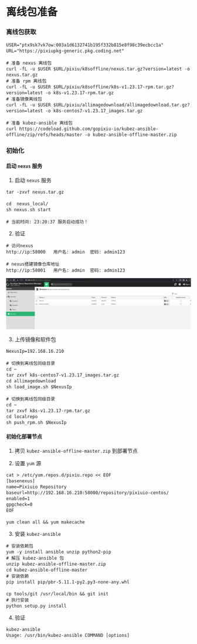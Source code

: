 # 离线包准备

### 离线包获取
  ```shell
  USER="ptx9sk7vk7ow:003a1d6132741b195f332b815e8f98c39ecbcc1a"
  URL="https://pixiupkg-generic.pkg.coding.net"

  # 准备 nexus 离线包
  curl -fL -u $USER $URL/pixiu/k8soffline/nexus.tar.gz?version=latest -o nexus.tar.gz
  # 准备 rpm 离线包
  curl -fL -u $USER $URL/pixiu/k8soffline/k8s-v1.23.17-rpm.tar.gz?version=latest -o k8s-v1.23.17-rpm.tar.gz
  # 准备镜像离线包
  curl -fL -u $USER $URL/pixiu/allimagedownload/allimagedownload.tar.gz?version=latest -o k8s-centos7-v1.23.17_images.tar.gz

  # 准备 kubez-ansible 离线包
  curl https://codeload.github.com/gopixiu-io/kubez-ansible-offline/zip/refs/heads/master -o kubez-ansible-offline-master.zip
  ```

### 初始化

#### 启动 `nexus` 服务
1. 启动 `nexus` 服务
  ```shell
  tar -zxvf nexus.tar.gz

  cd  nexus_local/
  sh nexus.sh start

  # 当前时间: 23:20:37 服务启动成功！
  ```

2. 验证
  ```shell
  # 访问nexus
  http://ip:58000   用户名: admin  密码: admin123

  # nexus搭建镜像仓库地址
  http://ip:58001   用户名: admin  密码: admin123
  ```
![nexus](../img/nexus.png)

3. 上传镜像和软件包
  ```shell
  NexusIp=192.168.16.210

  # 切换到离线包同级目录
  cd ~
  tar zxvf k8s-centos7-v1.23.17_images.tar.gz
  cd allimagedownload
  sh load_image.sh $NexusIp

  # 切换到离线包同级目录
  cd ~
  tar zxvf k8s-v1.23.17-rpm.tar.gz
  cd localrepo
  sh push_rpm.sh $NexusIp
  ```

#### 初始化部署节点
1. 拷贝 `kubez-ansible-offline-master.zip` 到部署节点

2. 设置 `yum` 源
```shell
cat > /etc/yum.repos.d/pixiu.repo << EOF
[basenexus]
name=Pixiuio Repository
baseurl=http://192.168.16.210:58000/repository/pixiuio-centos/
enabled=1
gpgcheck=0
EOF

yum clean all && yum makecache
```

3. 安装 `kubez-ansible`
```shell
# 安装依赖包
yum -y install ansible unzip python2-pip
# 解压 kubez-ansible 包
unzip kubez-ansible-offline-master.zip
cd kubez-ansible-offline-master
# 安装依赖
pip install pip/pbr-5.11.1-py2.py3-none-any.whl

cp tools/git /usr/local/bin && git init
# 执行安装
python setup.py install
```

4. 验证
```shell
kubez-ansible
Usage: /usr/bin/kubez-ansible COMMAND [options]
```
